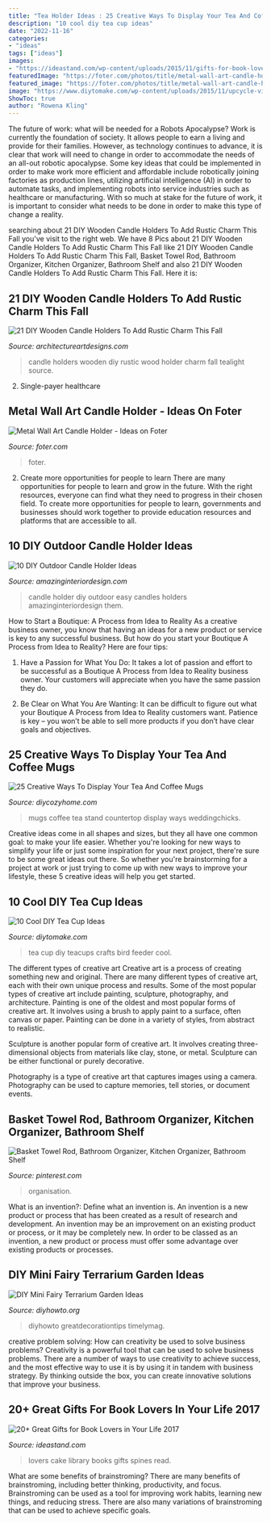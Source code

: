 ```yaml
---
title: "Tea Holder Ideas : 25 Creative Ways To Display Your Tea And Coffee Mugs"
description: "10 cool diy tea cup ideas"
date: "2022-11-16"
categories:
- "ideas"
tags: ["ideas"]
images:
- "https://ideastand.com/wp-content/uploads/2015/11/gifts-for-book-lovers/6-gifts-for-book-lovers.jpg"
featuredImage: "https://foter.com/photos/title/metal-wall-art-candle-holder.jpg"
featured_image: "https://foter.com/photos/title/metal-wall-art-candle-holder.jpg"
image: "https://www.diytomake.com/wp-content/uploads/2015/11/upcycle-vintage-teacups-crafts.jpg"
ShowToc: true
author: "Rowena Kling"
---
```



The future of work: what will be needed for a Robots Apocalypse?
Work is currently the foundation of society. It allows people to earn a living and provide for their families. However, as technology continues to advance, it is clear that work will need to change in order to accommodate the needs of an all-out robotic apocalypse. Some key ideas that could be implemented in order to make work more efficient and affordable include robotically joining factories as production lines, utilizing artificial intelligence (AI) in order to automate tasks, and implementing robots into service industries such as healthcare or manufacturing. With so much at stake for the future of work, it is important to consider what needs to be done in order to make this type of change a reality.

	

		
searching about 21 DIY Wooden Candle Holders To Add Rustic Charm This Fall you've visit to the right web. We have 8 Pics about 21 DIY Wooden Candle Holders To Add Rustic Charm This Fall like 21 DIY Wooden Candle Holders To Add Rustic Charm This Fall, Basket Towel Rod, Bathroom Organizer, Kitchen Organizer, Bathroom Shelf and also 21 DIY Wooden Candle Holders To Add Rustic Charm This Fall. Here it is:
		
    
## 21 DIY Wooden Candle Holders To Add Rustic Charm This Fall

<img loading=lazy src="http://www.architectureartdesigns.com/wp-content/uploads/2015/09/1179.jpg" onerror="this.onerror=null;this.src='https://tse4.mm.bing.net/th?id=OIP.zbQmIjHSBrUCUg0-VWkqNwHaFj&amp;pid=15.1';" alt="21 DIY Wooden Candle Holders To Add Rustic Charm This Fall">

_Source: architectureartdesigns.com_

>candle holders wooden diy rustic wood holder charm fall tealight source. 

	

2. Single-payer healthcare

    
## Metal Wall Art Candle Holder - Ideas On Foter

<img loading=lazy src="https://foter.com/photos/title/metal-wall-art-candle-holder.jpg" onerror="this.onerror=null;this.src='https://tse4.mm.bing.net/th?id=OIP.WKUAAvnFk7JcQRuiTZrd3AHaJ4&amp;pid=15.1';" alt="Metal Wall Art Candle Holder - Ideas on Foter">

_Source: foter.com_

>foter. 

	

2) Create more opportunities for people to learn
There are many opportunities for people to learn and grow in the future. With the right resources, everyone can find what they need to progress in their chosen field. To create more opportunities for people to learn, governments and businesses should work together to provide education resources and platforms that are accessible to all.

    
## 10 DIY Outdoor Candle Holder Ideas

<img loading=lazy src="http://www.amazinginteriordesign.com/wp-content/uploads/2019/10/a-16.jpg" onerror="this.onerror=null;this.src='https://tse1.mm.bing.net/th?id=OIP.Hy3fLlT2lX09_WyzvIHZeAHaFO&amp;pid=15.1';" alt="10 DIY Outdoor Candle Holder Ideas">

_Source: amazinginteriordesign.com_

>candle holder diy outdoor easy candles holders amazinginteriordesign them. 

	

How to Start a Boutique: A Process from Idea to Reality
As a creative business owner, you know that having an ideas for a new product or service is key to any successful business. But how do you start your Boutique A Process from Idea to Reality? Here are four tips:
1. Have a Passion for What You Do: It takes a lot of passion and effort to be successful as a Boutique A Process from Idea to Reality business owner. Your customers will appreciate when you have the same passion they do.

2. Be Clear on What You Are Wanting: It can be difficult to figure out what your Boutique A Process from Idea to Reality customers want. Patience is key – you won’t be able to sell more products if you don’t have clear goals and objectives.


    
## 25 Creative Ways To Display Your Tea And Coffee Mugs

<img loading=lazy src="https://diycozyhome.com/wp-content/uploads/2016/01/countertop-stand-small-mugs.jpg" onerror="this.onerror=null;this.src='https://tse2.mm.bing.net/th?id=OIP.24zqGCYeMVFwvoTGqFjqUQHaLH&amp;pid=15.1';" alt="25 Creative Ways To Display Your Tea And Coffee Mugs">

_Source: diycozyhome.com_

>mugs coffee tea stand countertop display ways weddingchicks. 

	

Creative ideas come in all shapes and sizes, but they all have one common goal: to make your life easier. Whether you're looking for new ways to simplify your life or just some inspiration for your next project, there're sure to be some great ideas out there. So whether you're brainstorming for a project at work or just trying to come up with new ways to improve your lifestyle, these 5 creative ideas will help you get started.

    
## 10 Cool DIY Tea Cup Ideas

<img loading=lazy src="https://www.diytomake.com/wp-content/uploads/2015/11/upcycle-vintage-teacups-crafts.jpg" onerror="this.onerror=null;this.src='https://tse3.mm.bing.net/th?id=OIP.0KBcGzUFDkM6N9L0JXMrPgHaLL&amp;pid=15.1';" alt="10 Cool DIY Tea Cup Ideas">

_Source: diytomake.com_

>tea cup diy teacups crafts bird feeder cool. 

	

The different types of creative art
Creative art is a process of creating something new and original. There are many different types of creative art, each with their own unique process and results. Some of the most popular types of creative art include painting, sculpture, photography, and architecture.
Painting is one of the oldest and most popular forms of creative art. It involves using a brush to apply paint to a surface, often canvas or paper. Painting can be done in a variety of styles, from abstract to realistic.

Sculpture is another popular form of creative art. It involves creating three-dimensional objects from materials like clay, stone, or metal. Sculpture can be either functional or purely decorative.

Photography is a type of creative art that captures images using a camera. Photography can be used to capture memories, tell stories, or document events.

    
## Basket Towel Rod, Bathroom Organizer, Kitchen Organizer, Bathroom Shelf

<img loading=lazy src="https://i.pinimg.com/736x/c9/40/87/c94087e0aa6bfff9eec48439c2687872.jpg" onerror="this.onerror=null;this.src='https://tse3.mm.bing.net/th?id=OIP.jccpvntM-1GM06t2smknbgHaHa&amp;pid=15.1';" alt="Basket Towel Rod, Bathroom Organizer, Kitchen Organizer, Bathroom Shelf">

_Source: pinterest.com_

>organisation. 

	

What is an invention?: Define what an invention is.
An invention is a new product or process that has been created as a result of research and development. An invention may be an improvement on an existing product or process, or it may be completely new. In order to be classed as an invention, a new product or process must offer some advantage over existing products or processes.

    
## DIY Mini Fairy Terrarium Garden Ideas

<img loading=lazy src="https://www.diyhowto.org/wp-content/uploads/Tea-Cup-Terrarium-DIY-Mini-Fairy-Terrarium-Garden-Ideas.jpg" onerror="this.onerror=null;this.src='https://tse4.mm.bing.net/th?id=OIP.vKq1OElbp9odl4Rw3iSlewHaJ8&amp;pid=15.1';" alt="DIY Mini Fairy Terrarium Garden Ideas">

_Source: diyhowto.org_

>diyhowto greatdecorationtips timelymag. 

	

creative problem solving: How can creativity be used to solve business problems?
Creativity is a powerful tool that can be used to solve business problems. There are a number of ways to use creativity to achieve success, and the most effective way to use it is by using it in tandem with business strategy. By thinking outside the box, you can create innovative solutions that improve your business.

    
## 20+ Great Gifts For Book Lovers In Your Life 2017

<img loading=lazy src="https://ideastand.com/wp-content/uploads/2015/11/gifts-for-book-lovers/6-gifts-for-book-lovers.jpg" onerror="this.onerror=null;this.src='https://tse3.mm.bing.net/th?id=OIP.ea7KFJ49Oh6Pq_OuhfN53AHaLG&amp;pid=15.1';" alt="20+ Great Gifts for Book Lovers in Your Life 2017">

_Source: ideastand.com_

>lovers cake library books gifts spines read. 

	

What are some benefits of brainstroming?
There are many benefits of brainstroming, including better thinking, productivity, and focus. Brainstroming can be used as a tool for improving work habits, learning new things, and reducing stress. There are also many variations of brainstroming that can be used to achieve specific goals.

